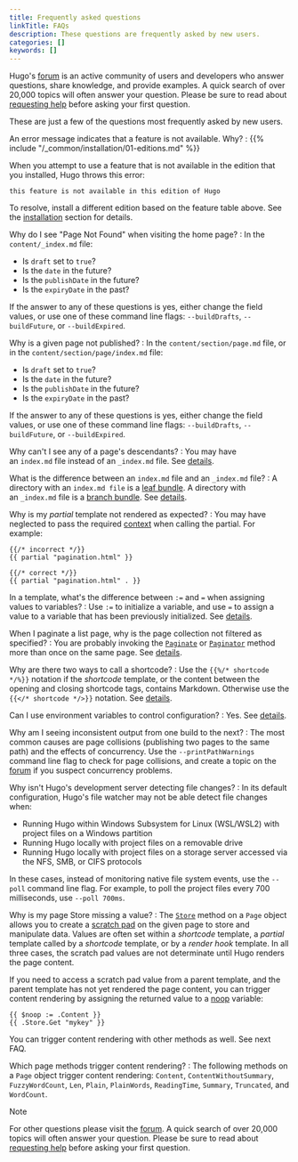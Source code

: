 ```yaml
---
title: Frequently asked questions
linkTitle: FAQs
description: These questions are frequently asked by new users.
categories: []
keywords: []
---
```


Hugo's [forum] is an active community of users and developers who answer questions, share knowledge, and provide examples. A quick search of over 20,000 topics will often answer your question. Please be sure to read about [requesting help] before asking your first question.

These are just a few of the questions most frequently asked by new users.

An error message indicates that a feature is not available. Why?
: <!-- do not remove preceding space -->
  {{% include "/_common/installation/01-editions.md" %}}

  When you attempt to use a feature that is not available in the edition that you installed, Hugo throws this error:

  ```go-html-template
  this feature is not available in this edition of Hugo
  ```

  To resolve, install a different edition based on the feature table above. See the [installation] section for details.

Why do I see "Page Not Found" when visiting the home page?
: In the `content/_index.md` file:

  - Is `draft` set to `true`?
  - Is the `date` in the future?
  - Is the `publishDate` in the future?
  - Is the `expiryDate` in the past?

  If the answer to any of these questions is yes, either change the field values, or use one of these command line flags: `--buildDrafts`, `--buildFuture`, or `--buildExpired`.

Why is a given page not published?
: In the `content/section/page.md` file, or in the `content/section/page/index.md` file:

  - Is `draft` set to `true`?
  - Is the `date` in the future?
  - Is the `publishDate` in the future?
  - Is the `expiryDate` in the past?

  If the answer to any of these questions is yes, either change the field values, or use one of these command line flags: `--buildDrafts`, `--buildFuture`, or `--buildExpired`.

Why can't I see any of a page's descendants?
: You may have an&nbsp;`index.md`&nbsp;file instead of an&nbsp;`_index.md`&nbsp;file. See&nbsp;[details](/content-management/page-bundles/).

What is the difference between an&nbsp;`index.md`&nbsp;file and an&nbsp;`_index.md`&nbsp;file?
: A directory with an `index.md file` is a [leaf bundle](g). A directory with an&nbsp;`_index.md`&nbsp;file is a [branch bundle](g). See&nbsp;[details](/content-management/page-bundles/).

Why is my _partial_ template not rendered as expected?
: You may have neglected to pass the required [context](g) when calling the partial. For example:

  ```go-html-template
  {{/* incorrect */}}
  {{ partial "pagination.html" }}

  {{/* correct */}}
  {{ partial "pagination.html" . }}
  ```

In a template, what's the difference between `:=` and `=` when assigning values to variables?
: Use `:=` to initialize a variable, and use `=` to assign a value to a variable that has been previously initialized. See&nbsp;[details](https://pkg.go.dev/text/template#hdr-Variables).

When I paginate a list page, why is the page collection not filtered as specified?
: You are probably invoking the [`Paginate`] or [`Paginator`] method more than once on the same page. See&nbsp;[details](/templates/pagination/).

Why are there two ways to call a shortcode?
: Use the `{{%/* shortcode */%}}` notation if the _shortcode_ template, or the content between the opening and closing shortcode tags, contains Markdown. Otherwise use the\
`{{</* shortcode */>}}` notation. See&nbsp;[details](/content-management/shortcodes/#notation).

Can I use environment variables to control configuration?
: Yes. See&nbsp;[details](/configuration/introduction/#environment-variables).

Why am I seeing inconsistent output from one build to the next?
: The most common causes are page collisions (publishing two pages to the same path) and the effects of concurrency. Use the `--printPathWarnings` command line flag to check for page collisions, and create a topic on the [forum] if you suspect concurrency problems.

Why isn't Hugo's development server detecting file changes?
: In its default configuration, Hugo's file watcher may not be able detect file changes when:

  - Running Hugo within Windows Subsystem for Linux (WSL/WSL2) with project files on a Windows partition
  - Running Hugo locally with project files on a removable drive
  - Running Hugo locally with project files on a storage server accessed via the NFS, SMB, or CIFS protocols

  In these cases, instead of monitoring native file system events, use the `--poll` command line flag. For example, to poll the project files every 700 milliseconds, use `--poll 700ms`.

Why is my page Store missing a value?
: The [`Store`] method on a `Page` object allows you to create a [scratch pad](g) on the given page to store and manipulate data. Values are often set within a _shortcode_ template, a _partial_ template called by a _shortcode_ template, or by a _render hook_ template. In all three cases, the scratch pad values are not determinate until Hugo renders the page content.

  If you need to access a scratch pad value from a parent template, and the parent template has not yet rendered the page content, you can trigger content rendering by assigning the returned value to a [noop](g) variable:

  ```go-html-template
  {{ $noop := .Content }}
  {{ .Store.Get "mykey" }}
  ```

  You can trigger content rendering with other methods as well. See next FAQ.

Which page methods trigger content rendering?
: The following methods on a `Page` object trigger content rendering: `Content`, `ContentWithoutSummary`, `FuzzyWordCount`, `Len`, `Plain`, `PlainWords`, `ReadingTime`, `Summary`, `Truncated`, and `WordCount`.

> [!note]
> For other questions please visit the [forum]. A quick search of over 20,000 topics will often answer your question. Please be sure to read about [requesting help] before asking your first question.

[`Paginate`]: /methods/page/paginate/
[`Paginator`]: /methods/page/paginator/
[`Store`]: /methods/page/store
[forum]: https://discourse.gohugo.io
[installation]: /installation/
[requesting help]: https://discourse.gohugo.io/t/requesting-help/9132
